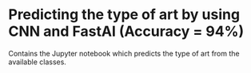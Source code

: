 # Predicting the type of art by using CNN and FastAI (Accuracy = 94%)
Contains the Jupyter notebook which predicts the type of art from the available classes.
